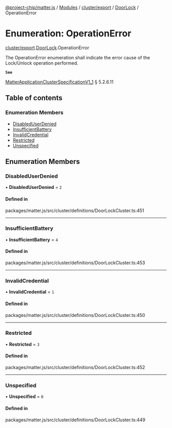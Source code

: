 [@project-chip/matter.js](../README.md) / [Modules](../modules.md) / [cluster/export](../modules/cluster_export.md) / [DoorLock](../modules/cluster_export.DoorLock.md) / OperationError

# Enumeration: OperationError

[cluster/export](../modules/cluster_export.md).[DoorLock](../modules/cluster_export.DoorLock.md).OperationError

The OperationError enumeration shall indicate the error cause of the Lock/Unlock operation performed.

**`See`**

[MatterApplicationClusterSpecificationV1_1](../interfaces/spec_export.MatterApplicationClusterSpecificationV1_1.md) § 5.2.6.11

## Table of contents

### Enumeration Members

- [DisabledUserDenied](cluster_export.DoorLock.OperationError.md#disableduserdenied)
- [InsufficientBattery](cluster_export.DoorLock.OperationError.md#insufficientbattery)
- [InvalidCredential](cluster_export.DoorLock.OperationError.md#invalidcredential)
- [Restricted](cluster_export.DoorLock.OperationError.md#restricted)
- [Unspecified](cluster_export.DoorLock.OperationError.md#unspecified)

## Enumeration Members

### DisabledUserDenied

• **DisabledUserDenied** = ``2``

#### Defined in

packages/matter.js/src/cluster/definitions/DoorLockCluster.ts:451

___

### InsufficientBattery

• **InsufficientBattery** = ``4``

#### Defined in

packages/matter.js/src/cluster/definitions/DoorLockCluster.ts:453

___

### InvalidCredential

• **InvalidCredential** = ``1``

#### Defined in

packages/matter.js/src/cluster/definitions/DoorLockCluster.ts:450

___

### Restricted

• **Restricted** = ``3``

#### Defined in

packages/matter.js/src/cluster/definitions/DoorLockCluster.ts:452

___

### Unspecified

• **Unspecified** = ``0``

#### Defined in

packages/matter.js/src/cluster/definitions/DoorLockCluster.ts:449
